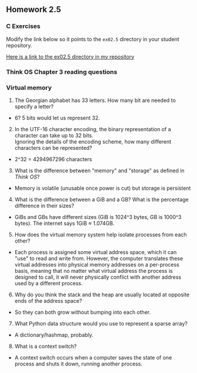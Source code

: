 ## Homework 2.5

### C Exercises

Modify the link below so it points to the `ex02.5` directory in your
student repository.

[Here is a link to the ex02.5 directory in my repository](https://github.com/leonjunwei/ExercisesInC/tree/master/exercises/ex02.5)

### Think OS Chapter 3 reading questions

### Virtual memory

1) The Georgian alphabet has 33 letters.  How many bit are needed to specify a letter?

* 6? 5 bits would let us represent 32.

2) In the UTF-16 character encoding, the binary representation of a character can take up to 32 bits.  
Ignoring the details of the encoding scheme, how many different characters can be represented?

* 2^32 = 4294967296 characters

3) What is the difference between "memory" and "storage" as defined in *Think OS*?

* Memory is volatile (unusable once power is cut) but storage is persistent

4) What is the difference between a GiB and a GB?  What is the percentage difference in their sizes?

* GiBs and GBs have different sizes (GiB is 1024^3 bytes, GB is 1000^3 bytes). The internet says 1GiB ≈ 1.074GB.

5) How does the virtual memory system help isolate processes from each other?

* Each process is assigned some virtual address space, which it can "use" to read and write from. However, the computer translates these virtual addresses into physical memory addresses on a per-process basis, meaning that no matter what virtual address the process is designed to call, it will never physically conflict with another address used by a different process. 

6) Why do you think the stack and the heap are usually located at opposite ends of the address space?

* So they can both grow without bumping into each other.

7) What Python data structure would you use to represent a sparse array?

* A dictionary/hashmap, probably.

8) What is a context switch?

* A context switch occurs when a computer saves the state of one process and shuts it down, running another process.

